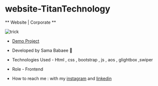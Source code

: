 # website-TitanTechnology

** Website | Corporate **

![trick](https://github.com/sama-babaee-web/AnimationCss-Text/assets/107030945/1068d53d-8096-4415-942f-2c0f79448413)


- [Demo Project](https://sama-babaee-web.github.io/website-TitanTechnology/)

- Developed by Sama Babaee 👻

- Technologies Used - Html , css , bootstrap , js , aos , glightbox ,swiper 

- Role - Frontend

- How to reach me : with my [instagram](https://www.instagram.com/sama_babaee_web/) and [linkedin](https://www.linkedin.com/in/sama-babaee-54135324b/)

